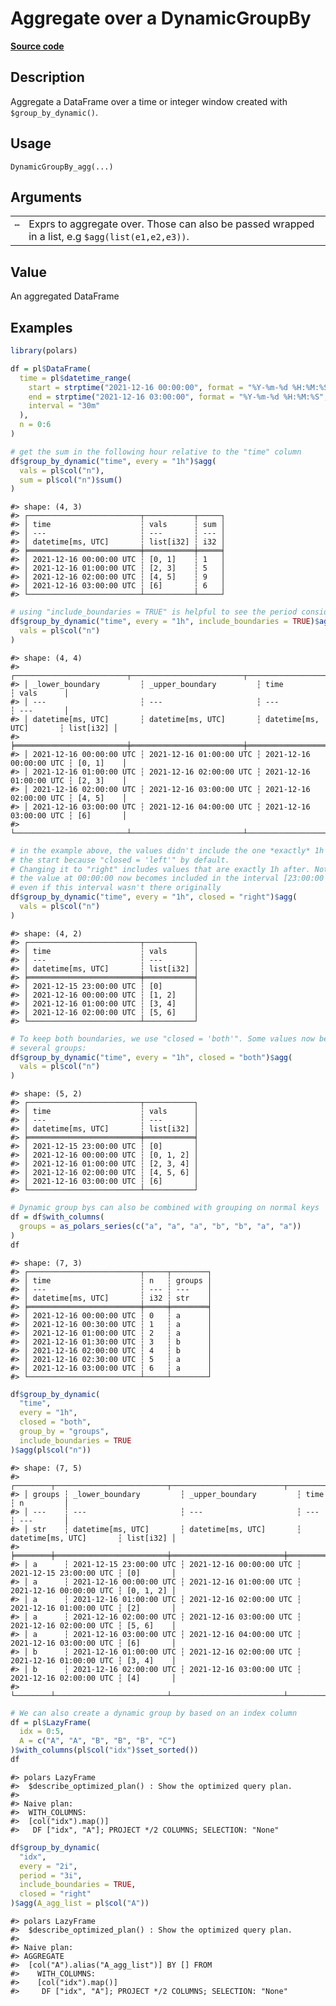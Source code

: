 

# Aggregate over a DynamicGroupBy

[**Source code**](https://github.com/pola-rs/r-polars/tree/main/R/group_by_dynamic.R#L86)

## Description

Aggregate a DataFrame over a time or integer window created with
<code style="white-space: pre;">$group_by_dynamic()</code>.

## Usage

<pre><code class='language-R'>DynamicGroupBy_agg(...)
</code></pre>

## Arguments

<table>
<tr>
<td style="white-space: nowrap; font-family: monospace; vertical-align: top">
<code id="...">…</code>
</td>
<td>
Exprs to aggregate over. Those can also be passed wrapped in a list, e.g
<code style="white-space: pre;">$agg(list(e1,e2,e3))</code>.
</td>
</tr>
</table>

## Value

An aggregated DataFrame

## Examples

``` r
library(polars)

df = pl$DataFrame(
  time = pl$datetime_range(
    start = strptime("2021-12-16 00:00:00", format = "%Y-%m-%d %H:%M:%S", tz = "UTC"),
    end = strptime("2021-12-16 03:00:00", format = "%Y-%m-%d %H:%M:%S", tz = "UTC"),
    interval = "30m"
  ),
  n = 0:6
)

# get the sum in the following hour relative to the "time" column
df$group_by_dynamic("time", every = "1h")$agg(
  vals = pl$col("n"),
  sum = pl$col("n")$sum()
)
```

    #> shape: (4, 3)
    #> ┌─────────────────────────┬───────────┬─────┐
    #> │ time                    ┆ vals      ┆ sum │
    #> │ ---                     ┆ ---       ┆ --- │
    #> │ datetime[ms, UTC]       ┆ list[i32] ┆ i32 │
    #> ╞═════════════════════════╪═══════════╪═════╡
    #> │ 2021-12-16 00:00:00 UTC ┆ [0, 1]    ┆ 1   │
    #> │ 2021-12-16 01:00:00 UTC ┆ [2, 3]    ┆ 5   │
    #> │ 2021-12-16 02:00:00 UTC ┆ [4, 5]    ┆ 9   │
    #> │ 2021-12-16 03:00:00 UTC ┆ [6]       ┆ 6   │
    #> └─────────────────────────┴───────────┴─────┘

``` r
# using "include_boundaries = TRUE" is helpful to see the period considered
df$group_by_dynamic("time", every = "1h", include_boundaries = TRUE)$agg(
  vals = pl$col("n")
)
```

    #> shape: (4, 4)
    #> ┌─────────────────────────┬─────────────────────────┬─────────────────────────┬───────────┐
    #> │ _lower_boundary         ┆ _upper_boundary         ┆ time                    ┆ vals      │
    #> │ ---                     ┆ ---                     ┆ ---                     ┆ ---       │
    #> │ datetime[ms, UTC]       ┆ datetime[ms, UTC]       ┆ datetime[ms, UTC]       ┆ list[i32] │
    #> ╞═════════════════════════╪═════════════════════════╪═════════════════════════╪═══════════╡
    #> │ 2021-12-16 00:00:00 UTC ┆ 2021-12-16 01:00:00 UTC ┆ 2021-12-16 00:00:00 UTC ┆ [0, 1]    │
    #> │ 2021-12-16 01:00:00 UTC ┆ 2021-12-16 02:00:00 UTC ┆ 2021-12-16 01:00:00 UTC ┆ [2, 3]    │
    #> │ 2021-12-16 02:00:00 UTC ┆ 2021-12-16 03:00:00 UTC ┆ 2021-12-16 02:00:00 UTC ┆ [4, 5]    │
    #> │ 2021-12-16 03:00:00 UTC ┆ 2021-12-16 04:00:00 UTC ┆ 2021-12-16 03:00:00 UTC ┆ [6]       │
    #> └─────────────────────────┴─────────────────────────┴─────────────────────────┴───────────┘

``` r
# in the example above, the values didn't include the one *exactly* 1h after
# the start because "closed = 'left'" by default.
# Changing it to "right" includes values that are exactly 1h after. Note that
# the value at 00:00:00 now becomes included in the interval [23:00:00 - 00:00:00],
# even if this interval wasn't there originally
df$group_by_dynamic("time", every = "1h", closed = "right")$agg(
  vals = pl$col("n")
)
```

    #> shape: (4, 2)
    #> ┌─────────────────────────┬───────────┐
    #> │ time                    ┆ vals      │
    #> │ ---                     ┆ ---       │
    #> │ datetime[ms, UTC]       ┆ list[i32] │
    #> ╞═════════════════════════╪═══════════╡
    #> │ 2021-12-15 23:00:00 UTC ┆ [0]       │
    #> │ 2021-12-16 00:00:00 UTC ┆ [1, 2]    │
    #> │ 2021-12-16 01:00:00 UTC ┆ [3, 4]    │
    #> │ 2021-12-16 02:00:00 UTC ┆ [5, 6]    │
    #> └─────────────────────────┴───────────┘

``` r
# To keep both boundaries, we use "closed = 'both'". Some values now belong to
# several groups:
df$group_by_dynamic("time", every = "1h", closed = "both")$agg(
  vals = pl$col("n")
)
```

    #> shape: (5, 2)
    #> ┌─────────────────────────┬───────────┐
    #> │ time                    ┆ vals      │
    #> │ ---                     ┆ ---       │
    #> │ datetime[ms, UTC]       ┆ list[i32] │
    #> ╞═════════════════════════╪═══════════╡
    #> │ 2021-12-15 23:00:00 UTC ┆ [0]       │
    #> │ 2021-12-16 00:00:00 UTC ┆ [0, 1, 2] │
    #> │ 2021-12-16 01:00:00 UTC ┆ [2, 3, 4] │
    #> │ 2021-12-16 02:00:00 UTC ┆ [4, 5, 6] │
    #> │ 2021-12-16 03:00:00 UTC ┆ [6]       │
    #> └─────────────────────────┴───────────┘

``` r
# Dynamic group bys can also be combined with grouping on normal keys
df = df$with_columns(
  groups = as_polars_series(c("a", "a", "a", "b", "b", "a", "a"))
)
df
```

    #> shape: (7, 3)
    #> ┌─────────────────────────┬─────┬────────┐
    #> │ time                    ┆ n   ┆ groups │
    #> │ ---                     ┆ --- ┆ ---    │
    #> │ datetime[ms, UTC]       ┆ i32 ┆ str    │
    #> ╞═════════════════════════╪═════╪════════╡
    #> │ 2021-12-16 00:00:00 UTC ┆ 0   ┆ a      │
    #> │ 2021-12-16 00:30:00 UTC ┆ 1   ┆ a      │
    #> │ 2021-12-16 01:00:00 UTC ┆ 2   ┆ a      │
    #> │ 2021-12-16 01:30:00 UTC ┆ 3   ┆ b      │
    #> │ 2021-12-16 02:00:00 UTC ┆ 4   ┆ b      │
    #> │ 2021-12-16 02:30:00 UTC ┆ 5   ┆ a      │
    #> │ 2021-12-16 03:00:00 UTC ┆ 6   ┆ a      │
    #> └─────────────────────────┴─────┴────────┘

``` r
df$group_by_dynamic(
  "time",
  every = "1h",
  closed = "both",
  group_by = "groups",
  include_boundaries = TRUE
)$agg(pl$col("n"))
```

    #> shape: (7, 5)
    #> ┌────────┬─────────────────────────┬─────────────────────────┬─────────────────────────┬───────────┐
    #> │ groups ┆ _lower_boundary         ┆ _upper_boundary         ┆ time                    ┆ n         │
    #> │ ---    ┆ ---                     ┆ ---                     ┆ ---                     ┆ ---       │
    #> │ str    ┆ datetime[ms, UTC]       ┆ datetime[ms, UTC]       ┆ datetime[ms, UTC]       ┆ list[i32] │
    #> ╞════════╪═════════════════════════╪═════════════════════════╪═════════════════════════╪═══════════╡
    #> │ a      ┆ 2021-12-15 23:00:00 UTC ┆ 2021-12-16 00:00:00 UTC ┆ 2021-12-15 23:00:00 UTC ┆ [0]       │
    #> │ a      ┆ 2021-12-16 00:00:00 UTC ┆ 2021-12-16 01:00:00 UTC ┆ 2021-12-16 00:00:00 UTC ┆ [0, 1, 2] │
    #> │ a      ┆ 2021-12-16 01:00:00 UTC ┆ 2021-12-16 02:00:00 UTC ┆ 2021-12-16 01:00:00 UTC ┆ [2]       │
    #> │ a      ┆ 2021-12-16 02:00:00 UTC ┆ 2021-12-16 03:00:00 UTC ┆ 2021-12-16 02:00:00 UTC ┆ [5, 6]    │
    #> │ a      ┆ 2021-12-16 03:00:00 UTC ┆ 2021-12-16 04:00:00 UTC ┆ 2021-12-16 03:00:00 UTC ┆ [6]       │
    #> │ b      ┆ 2021-12-16 01:00:00 UTC ┆ 2021-12-16 02:00:00 UTC ┆ 2021-12-16 01:00:00 UTC ┆ [3, 4]    │
    #> │ b      ┆ 2021-12-16 02:00:00 UTC ┆ 2021-12-16 03:00:00 UTC ┆ 2021-12-16 02:00:00 UTC ┆ [4]       │
    #> └────────┴─────────────────────────┴─────────────────────────┴─────────────────────────┴───────────┘

``` r
# We can also create a dynamic group by based on an index column
df = pl$LazyFrame(
  idx = 0:5,
  A = c("A", "A", "B", "B", "B", "C")
)$with_columns(pl$col("idx")$set_sorted())
df
```

    #> polars LazyFrame
    #>  $describe_optimized_plan() : Show the optimized query plan.
    #> 
    #> Naive plan:
    #>  WITH_COLUMNS:
    #>  [col("idx").map()]
    #>   DF ["idx", "A"]; PROJECT */2 COLUMNS; SELECTION: "None"

``` r
df$group_by_dynamic(
  "idx",
  every = "2i",
  period = "3i",
  include_boundaries = TRUE,
  closed = "right"
)$agg(A_agg_list = pl$col("A"))
```

    #> polars LazyFrame
    #>  $describe_optimized_plan() : Show the optimized query plan.
    #> 
    #> Naive plan:
    #> AGGREGATE
    #>  [col("A").alias("A_agg_list")] BY [] FROM
    #>    WITH_COLUMNS:
    #>    [col("idx").map()]
    #>     DF ["idx", "A"]; PROJECT */2 COLUMNS; SELECTION: "None"
